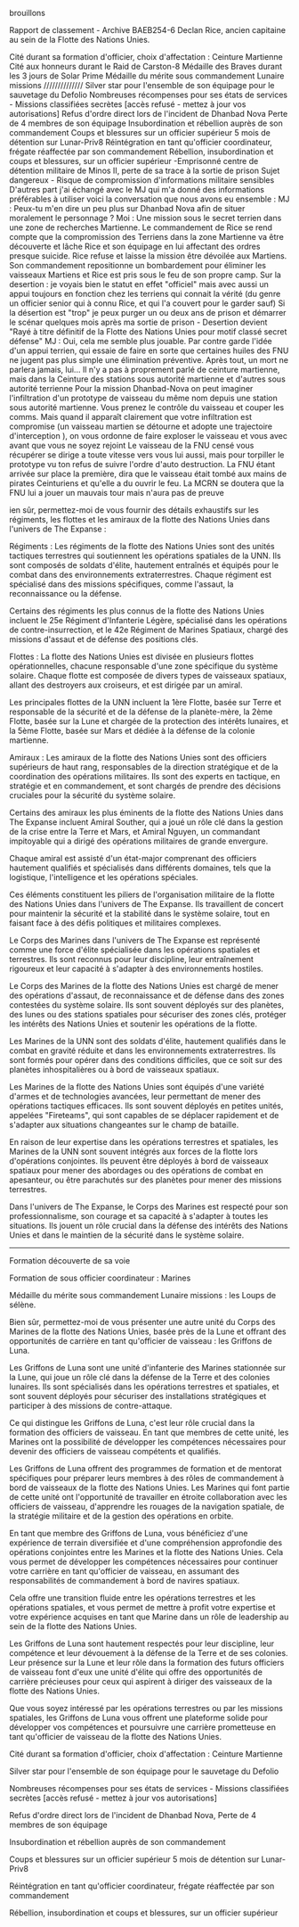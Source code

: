 brouillons

Rapport de classement - Archive BAEB254-6
Declan Rice, ancien capitaine au sein de la Flotte des Nations Unies.

Cité durant sa formation d'officier, choix d'affectation : Ceinture Martienne
Cité aux honneurs durant le Raid de Carston-8
Médaille des Braves durant les 3 jours de Solar Prime
Médaille du mérite sous commandement Lunaire missions //////////////
Silver star pour l'ensemble de son équipage pour le sauvetage du Defolio
Nombreuses récompenses pour ses états de services - Missions classifiées secrètes [accès refusé - mettez à jour vos autorisations]
Refus d'ordre direct lors de l'incident de Dhanbad Nova
Perte de 4 membres de son équipage
Insubordination et rébellion auprès de son commandement
Coups et blessures sur un officier supérieur 5 mois de détention sur Lunar-Priv8
Réintégration en tant qu'officier coordinateur, frégate réaffectée par son commandement
Rébellion, insubordination et coups et blessures, sur un officier supérieur
-Emprisonné centre de détention militaire de Minos II,
perte de sa trace à la sortie de prison
Sujet dangereux - Risque de compromission d'informations militaire sensibles
D'autres part j'ai échangé avec le MJ qui m'a donné des informations préférables à utiliser voici la conversation que nous avons eu ensemble :
MJ : Peux-tu m'en dire un peu plus sur Dhanbad Nova afin de situer moralement le personnage ?
Moi : Une mission sous le secret terrien dans une zone de recherches Martienne.
Le commandement de Rice se rend compte que la compromission des Terriens dans la zone Martienne va être découverte et lâche Rice et son équipage en lui affectant des ordres presque suicide.
Rice refuse et laisse la mission être dévoilée aux Martiens.
Son commandement repositionne un bombardement pour éliminer les vaisseaux Martiens et Rice est pris sous le feu de son propre camp.
Sur la desertion : je voyais bien le statut en effet "officiel" mais avec aussi un appui toujours en fonction chez les terriens qui connait la vérité (du genre un officier senior qui à connu Rice, et qui l'a couvert pour le garder sauf)
Si la désertion est "trop" je peux purger un ou deux ans de prison et démarrer le scénar quelques mois après ma sortie de prison - Desertion devient "Rayé à titre définitif de la Flotte des Nations Unies pour motif classé secret défense"
MJ : Oui, cela me semble plus jouable. Par contre garde l'idée d'un appui terrien, qui essaie de faire en sorte que certaines huiles des FNU ne jugent pas plus simple une élimination préventive. Après tout, un mort ne parlera jamais, lui... Il n'y a pas à proprement parlé de ceinture martienne, mais dans la Ceinture des stations sous autorité martienne et d'autres sous autorité terrienne
Pour la mission Dhanbad-Nova on peut imaginer l'infiltration d'un prototype de vaisseau du même nom depuis une station sous autorité martienne. Vous prenez le contrôle du vaisseau et couper les comms. Mais quand il apparaît clairement que votre infiltration est compromise (un vaisseau martien se détourne et adopte une trajectoire d'interception ), on vous ordonne de faire exploser le vaisseau et vous avec avant que vous ne soyez rejoint
Le vaisseau de la FNU censé vous récupérer se dirige a toute vitesse vers vous lui aussi, mais pour torpiller le prototype vu ton refus de suivre l'ordre d'auto destruction. La FNU étant arrivée sur place la première, dira que le vaisseau était tombé aux mains de pirates Ceinturiens et qu'elle a du ouvrir le feu. La MCRN se doutera que la FNU lui a jouer un mauvais tour mais n'aura pas de preuve

ien sûr, permettez-moi de vous fournir des détails exhaustifs sur les régiments, les flottes et les amiraux de la flotte des Nations Unies dans l'univers de The Expanse :

Régiments :
Les régiments de la flotte des Nations Unies sont des unités tactiques terrestres qui soutiennent les opérations spatiales de la UNN. Ils sont composés de soldats d'élite, hautement entraînés et équipés pour le combat dans des environnements extraterrestres. Chaque régiment est spécialisé dans des missions spécifiques, comme l'assaut, la reconnaissance ou la défense.

Certains des régiments les plus connus de la flotte des Nations Unies incluent le 25e Régiment d'Infanterie Légère, spécialisé dans les opérations de contre-insurrection, et le 42e Régiment de Marines Spatiaux, chargé des missions d'assaut et de défense des positions clés.

Flottes :
La flotte des Nations Unies est divisée en plusieurs flottes opérationnelles, chacune responsable d'une zone spécifique du système solaire. Chaque flotte est composée de divers types de vaisseaux spatiaux, allant des destroyers aux croiseurs, et est dirigée par un amiral.

Les principales flottes de la UNN incluent la 1ère Flotte, basée sur Terre et responsable de la sécurité et de la défense de la planète-mère, la 2ème Flotte, basée sur la Lune et chargée de la protection des intérêts lunaires, et la 5ème Flotte, basée sur Mars et dédiée à la défense de la colonie martienne.

Amiraux :
Les amiraux de la flotte des Nations Unies sont des officiers supérieurs de haut rang, responsables de la direction stratégique et de la coordination des opérations militaires. Ils sont des experts en tactique, en stratégie et en commandement, et sont chargés de prendre des décisions cruciales pour la sécurité du système solaire.

Certains des amiraux les plus éminents de la flotte des Nations Unies dans The Expanse incluent Amiral Souther, qui a joué un rôle clé dans la gestion de la crise entre la Terre et Mars, et Amiral Nguyen, un commandant impitoyable qui a dirigé des opérations militaires de grande envergure.

Chaque amiral est assisté d'un état-major comprenant des officiers hautement qualifiés et spécialisés dans différents domaines, tels que la logistique, l'intelligence et les opérations spéciales.

Ces éléments constituent les piliers de l'organisation militaire de la flotte des Nations Unies dans l'univers de The Expanse. Ils travaillent de concert pour maintenir la sécurité et la stabilité dans le système solaire, tout en faisant face à des défis politiques et militaires complexes.

Le Corps des Marines dans l'univers de The Expanse est représenté comme une force d'élite spécialisée dans les opérations spatiales et terrestres. Ils sont reconnus pour leur discipline, leur entraînement rigoureux et leur capacité à s'adapter à des environnements hostiles.

Le Corps des Marines de la flotte des Nations Unies est chargé de mener des opérations d'assaut, de reconnaissance et de défense dans des zones contestées du système solaire. Ils sont souvent déployés sur des planètes, des lunes ou des stations spatiales pour sécuriser des zones clés, protéger les intérêts des Nations Unies et soutenir les opérations de la flotte.

Les Marines de la UNN sont des soldats d'élite, hautement qualifiés dans le combat en gravité réduite et dans les environnements extraterrestres. Ils sont formés pour opérer dans des conditions difficiles, que ce soit sur des planètes inhospitalières ou à bord de vaisseaux spatiaux.

Les Marines de la flotte des Nations Unies sont équipés d'une variété d'armes et de technologies avancées, leur permettant de mener des opérations tactiques efficaces. Ils sont souvent déployés en petites unités, appelées "Fireteams", qui sont capables de se déplacer rapidement et de s'adapter aux situations changeantes sur le champ de bataille.

En raison de leur expertise dans les opérations terrestres et spatiales, les Marines de la UNN sont souvent intégrés aux forces de la flotte lors d'opérations conjointes. Ils peuvent être déployés à bord de vaisseaux spatiaux pour mener des abordages ou des opérations de combat en apesanteur, ou être parachutés sur des planètes pour mener des missions terrestres.

Dans l'univers de The Expanse, le Corps des Marines est respecté pour son professionnalisme, son courage et sa capacité à s'adapter à toutes les situations. Ils jouent un rôle crucial dans la défense des intérêts des Nations Unies et dans le maintien de la sécurité dans le système solaire.

-------------------------



Formation découverte de sa voie

Formation de sous officier coordinateur : Marines

Médaille du mérite sous commandement Lunaire missions : les Loups de sélène.

Bien sûr, permettez-moi de vous présenter une autre unité du Corps des Marines de la flotte des Nations Unies, basée près de la Lune et offrant des opportunités de carrière en tant qu'officier de vaisseau : les Griffons de Luna.

Les Griffons de Luna sont une unité d'infanterie des Marines stationnée sur la Lune, qui joue un rôle clé dans la défense de la Terre et des colonies lunaires. Ils sont spécialisés dans les opérations terrestres et spatiales, et sont souvent déployés pour sécuriser des installations stratégiques et participer à des missions de contre-attaque.

Ce qui distingue les Griffons de Luna, c'est leur rôle crucial dans la formation des officiers de vaisseau. En tant que membres de cette unité, les Marines ont la possibilité de développer les compétences nécessaires pour devenir des officiers de vaisseau compétents et qualifiés.

Les Griffons de Luna offrent des programmes de formation et de mentorat spécifiques pour préparer leurs membres à des rôles de commandement à bord de vaisseaux de la flotte des Nations Unies. Les Marines qui font partie de cette unité ont l'opportunité de travailler en étroite collaboration avec les officiers de vaisseau, d'apprendre les rouages de la navigation spatiale, de la stratégie militaire et de la gestion des opérations en orbite.

En tant que membre des Griffons de Luna, vous bénéficiez d'une expérience de terrain diversifiée et d'une compréhension approfondie des opérations conjointes entre les Marines et la flotte des Nations Unies. Cela vous permet de développer les compétences nécessaires pour continuer votre carrière en tant qu'officier de vaisseau, en assumant des responsabilités de commandement à bord de navires spatiaux.

Cela offre une transition fluide entre les opérations terrestres et les opérations spatiales, et vous permet de mettre à profit votre expertise et votre expérience acquises en tant que Marine dans un rôle de leadership au sein de la flotte des Nations Unies.

Les Griffons de Luna sont hautement respectés pour leur discipline, leur compétence et leur dévouement à la défense de la Terre et de ses colonies. Leur présence sur la Lune et leur rôle dans la formation des futurs officiers de vaisseau font d'eux une unité d'élite qui offre des opportunités de carrière précieuses pour ceux qui aspirent à diriger des vaisseaux de la flotte des Nations Unies.

Que vous soyez intéressé par les opérations terrestres ou par les missions spatiales, les Griffons de Luna vous offrent une plateforme solide pour développer vos compétences et poursuivre une carrière prometteuse en tant qu'officier de vaisseau de la flotte des Nations Unies.





Cité durant sa formation d'officier, choix d'affectation : Ceinture Martienne



Silver star pour l'ensemble de son équipage pour le sauvetage du Defolio

Nombreuses récompenses pour ses états de services - Missions classifiées secrètes [accès refusé - mettez à jour vos autorisations]

Refus d'ordre direct lors de l'incident de Dhanbad Nova, Perte de 4 membres de son équipage

Insubordination et rébellion auprès de son commandement

Coups et blessures sur un officier supérieur 5 mois de détention sur Lunar-Priv8

Réintégration en tant qu'officier coordinateur, frégate réaffectée par son commandement

Rébellion, insubordination et coups et blessures, sur un officier supérieur
